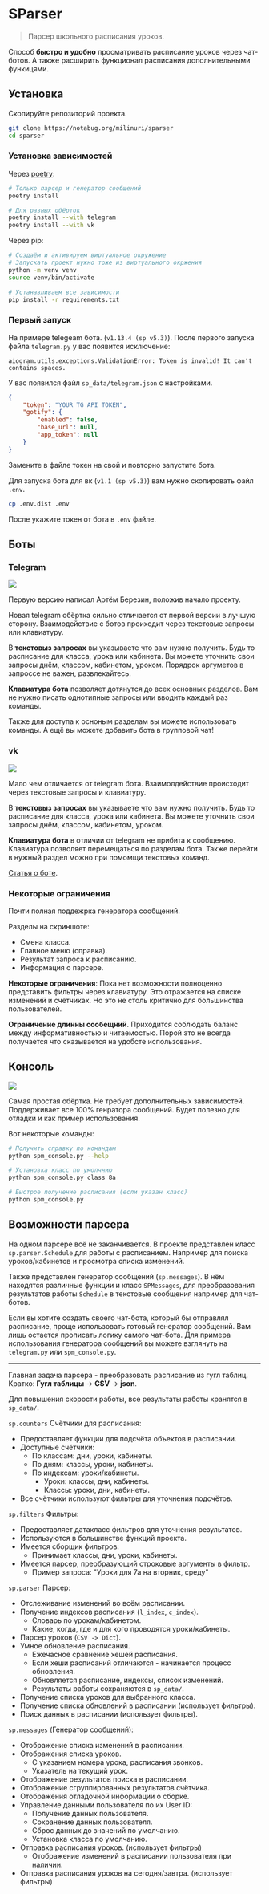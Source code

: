 # SParser

> Парсер школьного расписания уроков.

Способ **быстро и удобно** просматривать расписание уроков через чат-ботов.
А также расширить функционал расписания дополнительными функицями.


## Установка

Скопируйте репозиторий проекта.
```bash
git clone https://notabug.org/milinuri/sparser
cd sparser
```

### Установка зависимостей

Через [poetry](https://python-poetry.org/):
```bash
# Только парсер и генератор сообщений
poetry install

# Для разных обёрток
poetry install --with telegram
poetry install --with vk
```

Через pip:
```bash
# Создаём и активируем виртуальное окружение
# Запускать проект нужно тоже из виртуального окржения
python -m venv venv
source venv/bin/activate

# Устанавливаем все зависимости
pip install -r requirements.txt
```

### Первый запуск

На примере telegeam бота. (`v1.13.4 (sp v5.3)`).
После первого запуска файла `telegram.py` у вас появится исключение:

```
aiogram.utils.exceptions.ValidationError: Token is invalid! It can't contains spaces.
```

У вас появился файл `sp_data/telegram.json` с настройками.

```json
{
    "token": "YOUR TG API TOKEN",
    "gotify": {
        "enabled": false,
        "base_url": null,
        "app_token": null
    }
}
```

Замените в файле токен на свой и повторно запустите бота.

Для запуска бота для вк (`v1.1 (sp v5.3)`) вам нужно скопировать файл `.env`.
```bash
cp .env.dist .env
```

После укажите токен от бота в `.env` файле.


## Боты

### Telegram

![](_images/telegram.png)

Первую версию написал Артём Березин, положив начало проекту.

Новая telegram обёртка сильно отличается от первой версии в лучшую сторону.
Взаимодействие с ботов проиходит через текстовые запросы или клавиатуру.

В **текстовыз запросах** вы указываете что вам нужно получить.
Будь то расписание для класса, урока или кабинета.
Вы можете уточнить свои запросы днём, классом, кабинетом, уроком.
Порядрок аргуметов в запроссе не важен, развлекайтесь.

**Клавиатура бота** позволяет дотянутся до всех основных разделов.
Вам не нужно писать однотипные запросы или вводить каждый раз команды.

Также для доступа к осноным разделам вы можете использовать команды.
А ещё вы можете добавить бота в групповой чат!

### vk

![](_images/vk.png)

Мало чем отличается от telegram бота.
Взаимолдействие происходит через текстовые запросы и клавиатуру.

В **текстовыз запросах** вы указываете что вам нужно получить.
Будь то расписание для класса, урока или кабинета.
Вы можете уточнить свои запросы днём, классом, кабинетом, уроком.

**Клавиатура бота** в отличии от telegram не прибита к сообщению.
Клавиатура позволяет перемещаться по разделам бота.
Также перейти в нужный раздел можно при помомщи текстовых команд.

[Статья о боте](https://vk.com/@chiorin-kak-poluchit-raspisanie).

### Некоторые ограничения

Почти полная поддежрка генератора сообщений.

Разделы на скриншоте:
- Смена класса.
- Главное меню (справка).
- Результат запроса к расписанию.
- Информация о парсере.

**Некоторые ограничения**:
Пока нет возможности полноценно представить фильтры через клавиатуру.
Это отражается на списке изменений и счётчиках.
Но это не столь критично для большинства пользователей.

**Ограничение длинны сообещний**.
Приходится соблюдать баланс между информативностью и читаемостью.
Порой это не всегда получается что сказывается на удобсте использования.

## Консоль

![](_images/spm_console.png)

Самая простая обёртка.
Не требует дополнительных зависимостей.
Поддерживает все 100% генратора сообщений.
Будет полезно для отладки и как пример использования.

Вот некоторые команды:
```bash
# Получить справку по командам
python spm_console.py --help

# Установка класс по умолчнию
python spm_console.py class 8а

# Быстрое получение расписания (если указан класс)
python spm_console.py
```


## Возможности парсера

На одном парсере всё не заканчивается.
В проекте представлен класс `sp.parser.Schedule` для работы с расписанием.
Например для поиска уроков/кабинетов и просмотра списка изменений.

Также представлен генератор сообщений (`sp.messages`).
В нём находятся различные функции и класс `SPMessages`, для преобразования
результатов работы `Schedule` в текстовые сообщения например для чат-ботов.

Если вы хотите создать своего чат-бота, который бы отправлял расписание,
проще использовать готовый генератор сообщений.
Вам лишь остается прописать логику самого чат-бота.
Для примера использования генератора сообщений вы можете взглянуть на
`telegram.py` или `spm_console.py`.

***

Главная задача парсера - преобразовать расписание из гугл таблиц.
Кратко: **Гугл таблицы** -> **CSV** -> **json**.

Для повышения скорости работы, все результаты работы хранятся в `sp_data/`.

`sp.counters` Счётчики для расписания:

- Предоставляет функции для подсчёта объектов в расписании.
- Доступные счётчики:
  - По классам: дни, уроки, кабинеты.
  - По дням: классы, уроки, кабинеты.
  - По индексам: уроки/кабинеты.
    - Уроки: классы, дни, кабинеты.
    - Классы: уроки, дни, кабинеты.
- Все счётчики используют фильтры для уточнения подсчётов.

`sp.filters` Фильтры:

- Предоставляет датакласс фильтров для уточнения результатов.
- Используются в большинстве функций проекта.
- Имеется сборщик фильтров:
  - Принимает классы, дни, уроки, кабинеты.
- Имеется парсер, преобразующий строковые аргументы в фильтр.
  - Пример запроса: "Уроки для 7а на вторник, среду"

`sp.parser` Парсер:

- Отслеживание изменений во всём расписании.
- Получение индексов расписания (`l_index`, `c_index`).
  - Словарь по урокам/кабинетом.
  - Какие, когда, где и для кого проводятся уроки/кабинеты.
- Парсер уроков (`CSV -> Dict`).
- Умное обновление расписания.
  - Ежечасное сравнение хешей расписания.
  - Если хеши расписаний отличаются - начинается процесс обновления.
  - Обновляется расписание, индексы, список изменений.
  - Результаты работы сохраняются в `sp_data/`.
- Получение списка уроков для выбранного класса.
- Получение списка обновлений в расписании (использует фильтры).
- Поиск данных в расписании (использует фильтры).

`sp.messages` (Генератор сообщений):

- Отображение списка изменений в расписании.
- Отображения списка уроков.
  - С указанием номера урока, расписания звонков.
  - Указатель на текущий урок.
- Отображение результатов поиска в расписании.
- Отображение сгруппированных результатов счётчика.
- Отображения отладочной информации о сборке.
- Управление данными пользователя по их User ID:
  - Получение данных пользователя.
  - Сохранение данных пользователя.
  - Сброс данных до значений по умолчанию.
  - Установка класса по умолчанию.
- Отправка расписания уроков. (использует фильтры)
  - Отображение изменений в расписании пользователя при наличии.
- Отправка расписания уроков на сегодня/завтра. (использует фильтры)
